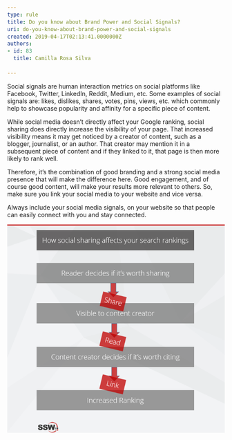 ```yaml
---
type: rule
title: Do you know about Brand Power and Social Signals?
uri: do-you-know-about-brand-power-and-social-signals
created: 2019-04-17T02:13:41.0000000Z
authors:
- id: 83
  title: Camilla Rosa Silva

---
```


Social signals are human interaction metrics on social platforms like Facebook, Twitter, LinkedIn, Reddit, Medium, etc. Some examples of social signals are: likes, dislikes, shares, votes, pins, views, etc. which commonly help to showcase popularity and affinity for a specific piece of content.


While social media doesn’t directly affect your Google ranking, social sharing does directly increase the visibility of your page. That increased visibility means it may get noticed by a creator of content, such as a blogger, journalist, or an author. That creator may mention it in a subsequent piece of content and if they linked to it, that page is then more likely to rank well.

Therefore, it’s the combination of good branding and a strong social media presence that will make the difference here. Good engagement, and of course good content, will make your results more relevant to others. So, make sure you link your social media to your website and vice versa.



Always include your social media signals, on your website so that people can easily connect with you and stay connected.


 
![ How Social sharing indirectly affects your Google Ranking](sharing.png)
